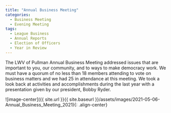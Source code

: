 ```yaml
---
title: "Annual Business Meeting"
categories:
  - Business Meeting
  - Evening Meeting
tags:
  - League Business
  - Annual Reports
  - Election of Officers
  - Year in Review
---
```


The LWV of Pullman Annual Business Meeting addressed issues that are important to you, our community, and to ways to make democracy work.  We must have a quorum of no less than 18 members attending to vote on business matters and we had 25 in attendance at this meeting.  We took a look back at activities and accomplishments during the last year with a presentation given by our president, Bobby Ryder. 


![image-center]({{ site.url }}{{ site.baseurl }}/assets/images/2021-05-06-Annual_Business_Meeting_2021){: .align-center}
